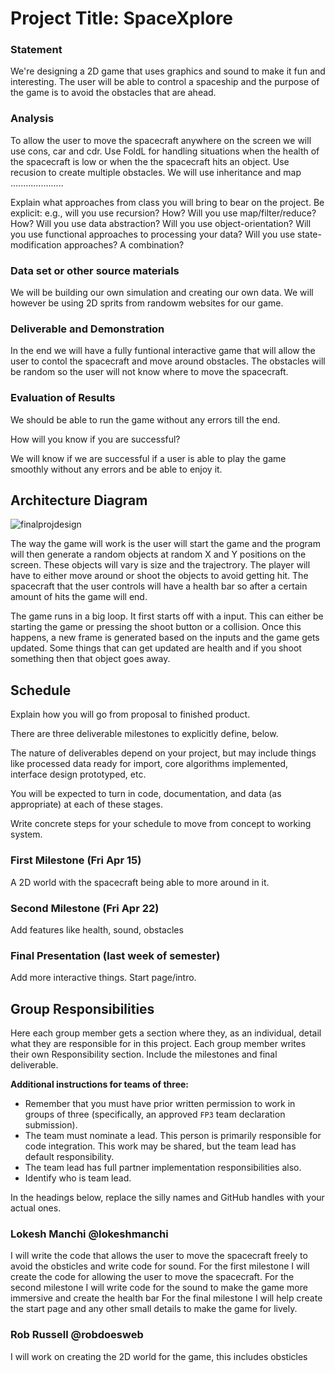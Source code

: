 # Project Title: SpaceXplore

### Statement
We're designing a 2D game that uses graphics and sound to make it fun and interesting. The user will be able to control a spaceship and the purpose of the game is to avoid the obstacles that are ahead. 

### Analysis
To allow the user to move the spacecraft anywhere on the screen we will use cons, car and cdr. Use FoldL for handling situations when the health of the spacecraft is low or when the the spacecraft hits an object. Use recusion to create multiple obstacles. We will use inheritance and map .....................

Explain what approaches from class you will bring to bear on the project. Be explicit: e.g., will you use recursion? How? Will you use map/filter/reduce? How? Will you use data abstraction? Will you use object-orientation? Will you use functional approaches to processing your data? Will you use state-modification approaches? A combination?



### Data set or other source materials
We will be building our own simulation and creating our own data. We will however be using 2D sprits from randowm websites for our game.


### Deliverable and Demonstration
In the end we will have a fully funtional interactive game that will allow the user to contol the spacecraft and move around obstacles. The obstacles will be random so the user will not know where to move the spacecraft. 




### Evaluation of Results
We should be able to run the game without any errors till the end.


How will you know if you are successful? 

We will know if we are successful if a user is able to play the game smoothly without any errors and be able to enjoy it.

## Architecture Diagram
![finalprojdesign](https://cloud.githubusercontent.com/assets/12664198/14360127/db9d94c8-fcc2-11e5-849c-176db2a35bc4.jpg)

The way the game will work is the user will start the game and the program will then generate a random objects at random X and Y positions on the screen. These objects will vary is size and the trajectrory. The player will have to either move around or shoot the objects to avoid getting hit. The spacecraft that the user controls will have a health bar so after a certain amount of hits the game will end. 

The game runs in a big loop. It first starts off with a input. This can either be starting the game or pressing the shoot button or a collision. Once this happens, a new frame is generated based on the inputs and the game gets updated. Some things that can get updated are health and if you shoot something then that object goes away.

## Schedule
Explain how you will go from proposal to finished product. 

There are three deliverable milestones to explicitly define, below.

The nature of deliverables depend on your project, but may include things like processed data ready for import, core algorithms implemented, interface design prototyped, etc. 

You will be expected to turn in code, documentation, and data (as appropriate) at each of these stages.

Write concrete steps for your schedule to move from concept to working system. 

### First Milestone (Fri Apr 15)
A 2D world with the spacecraft being able to more around in it. 

### Second Milestone (Fri Apr 22)
Add features like health, sound, obstacles 

### Final Presentation (last week of semester)
Add more interactive things. Start page/intro.

## Group Responsibilities
Here each group member gets a section where they, as an individual, detail what they are responsible for in this project. Each group member writes their own Responsibility section. Include the milestones and final deliverable.

**Additional instructions for teams of three:** 
* Remember that you must have prior written permission to work in groups of three (specifically, an approved `FP3` team declaration submission).
* The team must nominate a lead. This person is primarily responsible for code integration. This work may be shared, but the team lead has default responsibility.
* The team lead has full partner implementation responsibilities also.
* Identify who is team lead.

In the headings below, replace the silly names and GitHub handles with your actual ones.

### Lokesh Manchi @lokeshmanchi
I will write the code that allows the user to move the spacecraft freely to avoid the obsticles and write code for sound.
For the first milestone I will create the code for allowing the user to move the spacecraft.
For the second milestone I will write code for the sound to make the game more immersive and create the health bar
For the final milestone I will help create the start page and any other small details to make the game for lively.


### Rob Russell @robdoesweb
I will work on creating the 2D world for the game, this includes obsticles 


